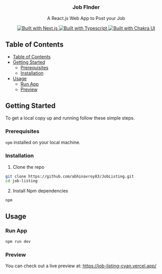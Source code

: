 <p align="center">
  <h3 align="center">Job FInder</h3>
  <p align="center">
    A React.js Web App to Post your Job
  </p>
  <p align="center">
    <a href="https://react.dev/">
      <img src="https://img.shields.io/badge/frontend-React.js-%23000000?style=for-the-badge&logo=react.js" alt="Built with Next.js">
    </a>
    <a href="https://nodejs.org/en">
      <img src="https://img.shields.io/badge/backend-Node.js-%23000000?style=for-the-badge&logo=node.js" alt="Built with Typescript">
    </a>
    <a href="https://vercel.com/">
      <img src="https://img.shields.io/badge/deploy-vercel-%23007ACC?style=for-the-badge&logo=vercel" alt="Built with Chakra UI">
    </a>
  </p>
</p>

<!-- TABLE OF CONTENTS -->

## Table of Contents

- [Table of Contents](#table-of-contents)
- [Getting Started](#getting-started)
  - [Prerequisites](#prerequisites)
  - [Installation](#installation)
- [Usage](#usage)
  - [Run App](#run-app)
  - [Preview](#preview)

## Getting Started

To get a local copy up and running follow these simple steps.

### Prerequisites

`npm` installed on your local machine.

### Installation

1. Clone the repo

```sh
git clone https://github.com/abhinavroy83/JobListing.git
cd job-listing
```

2. Install Npm dependencies

```sh
npm
```

## Usage

### Run App

```sh
npm run dev
```

### Preview

You can check out a live preview at: https://job-listing-cyan.vercel.app/

